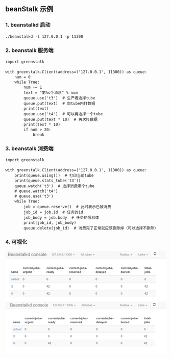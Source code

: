 ## beanStalk 示例

### 1. beanstalkd 启动
    ./beanstalkd -l 127.0.0.1 -p 11300
   

### 2. beanstalk 服务端

```angular2html
import greenstalk

with greenstalk.Client(address=('127.0.0.1', 11300)) as queue:
	num = 0
	while True:
		num += 1
		text = "第%s个消息" % num
		queue.use('t3')  # 生产者选择tube
		queue.put(text)  # 向tube内打数据
		print(text)
		queue.use('t4')  # 可以再选择一个tube
		queue.put(text * 10)  # 再次打数据
		print(text * 10)
		if num > 20:
			break
```



### 3. beanstalk 消费端

```angular2html
import greenstalk

with greenstalk.Client(address=('127.0.0.1', 11300)) as queue:
	print(queue.using())  # 打印当前tube
	print(queue.stats_tube('t3'))
	queue.watch('t3')  # 选择消费哪个tube
	# queue.watch('t4')
	# queue.use('t3')
	while True:
		job = queue.reserve()  # 此时表示已被消费
		job_id = job.id  # 任务的id
		job_body = job.body  # 任务的信息体
		print(job_id, job_body)
		queue.delete(job_id)  # 消费完了正常就应该删除掉（可以选择不删除）

```

### 4. 可视化

![服务tube t3/t4](./src/m1.png)
![消费t3后](./src/m2.png)